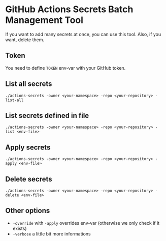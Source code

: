 # GitHub Actions Secrets Batch Management Tool

If you want to add many secrets at once, you can use this tool.
Also, if you want, delete them. 

## Token

You need to define `TOKEN` env-var with your GitHub token.

## List all secrets

```
./actions-secrets -owner <your-namespace> -repo <your-repository> -list-all
```

## List secrets defined in file

```
./actions-secrets -owner <your-namespace> -repo <your-repository> -list <env-file>
```

## Apply secrets

```
./actions-secrets -owner <your-namespace> -repo <your-repository> -apply <env-file>
```

## Delete secrets

```
./actions-secrets -owner <your-namespace> -repo <your-repository> -delete <env-file>
```

## Other options

- `-override` with `-apply` overrides env-var (otherwise we only check if it exists)
- `-verbose` a little bit more informations


